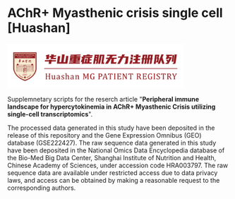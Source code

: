 # AChR+ Myasthenic crisis single cell [Huashan]

<img src="https://github.com/Hirriririir/Myasthenic-Crisis-Single-Cell/blob/main/tag.png" width="400px">

Supplemnetary scripts for the reserch article "**Peripheral immune landscape for hypercytokinemia in AChR+ Myasthenic Crisis utilizing single-cell transcriptomics**".

The processed data generated in this study have been deposited in the release of this repository and the Gene Expression Omnibus (GEO) database (GSE222427). The raw sequence data generated in this study have been deposited in the National Omics Data Encyclopedia database of the Bio-Med Big Data Center, Shanghai Institute of Nutrition and Health, Chinese Academy of Sciences, under accession code HRA003797. The raw sequence data are available under restricted access due to data privacy laws, and access can be obtained by making a reasonable request to the corresponding authors.


